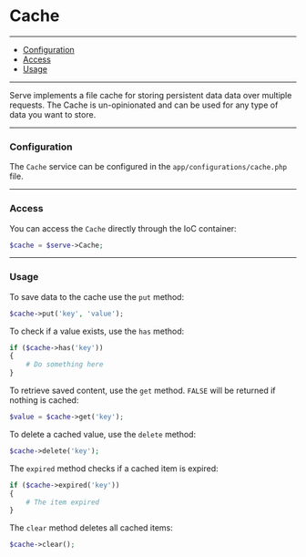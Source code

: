 # Cache

--------------------------------------------------------

- [Configuration](#configuration)
- [Access](#access)
- [Usage](#usage)

--------------------------------------------------------

Serve implements a file cache for storing persistent data data over multiple requests. The Cache is un-opinionated and can be used for any type of data you want to store.

--------------------------------------------------------

### Configuration

The `Cache` service can be configured in the `app/configurations/cache.php` file.

--------------------------------------------------------

### Access

You can access the `Cache` directly through the IoC container:
```php
$cache = $serve->Cache;
```

--------------------------------------------------------

### Usage

To save data to the cache use the `put` method:
```php
$cache->put('key', 'value');
```

To check if a value exists, use the `has` method:
```php
if ($cache->has('key'))
{
    # Do something here
}
```

To retrieve saved content, use the `get` method. `FALSE` will be returned if nothing is cached:
```php
$value = $cache->get('key');
```

To delete a cached value, use the `delete` method:
```php
$cache->delete('key');
```

The `expired` method checks if a cached item is expired:
```php
if ($cache->expired('key'))
{
    # The item expired
}
```

The `clear` method deletes all cached items:
```php
$cache->clear();
```